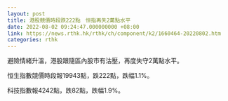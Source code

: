 ```yaml
---
layout: post
title: 港股競價時段跌222點　恒指再失2萬點水平
date: 2022-08-02 09:24:47.000000000 +08:00
link: https://news.rthk.hk/rthk/ch/component/k2/1660464-20220802.htm
categories: rthk
---
```


避險情緒升溫，港股跟隨區內股市有沽壓，再度失守2萬點水平。

恒生指數競價時段報19943點，跌222點，跌幅1.1%。

科技指數報4242點，跌82點，跌幅1.9%。
